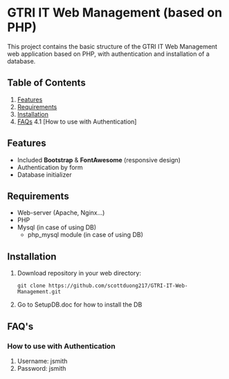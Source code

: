 # GTRI IT Web Management (based on PHP)
This project contains the basic structure of the GTRI IT Web Management web application based on PHP,
with authentication and installation of a database.


## Table of Contents
 1. [Features](#features)
 2. [Requirements](#requirements)
 3. [Installation](#installation)
 4. [FAQs](#faqs)
  4.1 [How to use with Authentication]


## Features
* Included **Bootstrap** & **FontAwesome** (responsive design)
* Authentication by form
* Database initializer


## Requirements
* Web-server (Apache, Nginx...)
* PHP
* Mysql (in case of using DB)
    * php_mysql module (in case of using DB)


## Installation
1. Download repository in your web directory:
    ```
    git clone https://github.com/scottduong217/GTRI-IT-Web-Management.git
    ```
2. Go to SetupDB.doc for how to install the DB



## FAQ's

### How to use with Authentication
1. Username: jsmith
2. Password: jsmith
    ```

